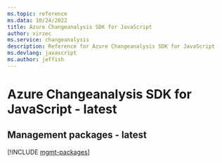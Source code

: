 ```yaml
---
ms.topic: reference
ms.data: 10/24/2022
title: Azure Changeanalysis SDK for JavaScript
author: xirzec
ms.service: changeanalysis
description: Reference for Azure Changeanalysis SDK for JavaScript
ms.devlang: javascript
ms.author: jeffish
---
```

# Azure Changeanalysis SDK for JavaScript - latest

## Management packages - latest
[!INCLUDE [mgmt-packages](changeanalysis-mgmt-index.md)]